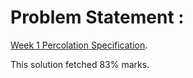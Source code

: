 # Problem Statement :
[Week 1 Percolation Specification](https://coursera.cs.princeton.edu/algs4/assignments/percolation/specification.php). 

This solution fetched 83% marks.
